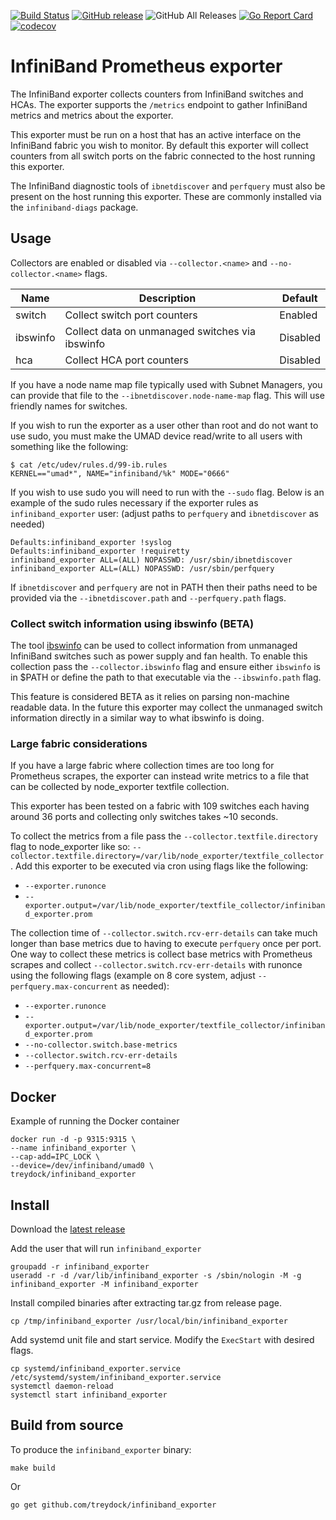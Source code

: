 [![Build Status](https://circleci.com/gh/treydock/infiniband_exporter/tree/master.svg?style=shield)](https://circleci.com/gh/treydock/infiniband_exporter)
[![GitHub release](https://img.shields.io/github/v/release/treydock/infiniband_exporter?include_prereleases&sort=semver)](https://github.com/treydock/infiniband_exporter/releases/latest)
![GitHub All Releases](https://img.shields.io/github/downloads/treydock/infiniband_exporter/total)
[![Go Report Card](https://goreportcard.com/badge/github.com/treydock/infiniband_exporter)](https://goreportcard.com/report/github.com/treydock/infiniband_exporter)
[![codecov](https://codecov.io/gh/treydock/infiniband_exporter/branch/master/graph/badge.svg)](https://codecov.io/gh/treydock/infiniband_exporter)

# InfiniBand Prometheus exporter

The InfiniBand exporter collects counters from InfiniBand switches and HCAs.
The exporter supports the `/metrics` endpoint to gather InfiniBand metrics and metrics about the exporter.

This exporter must be run on a host that has an active interface on the InfiniBand fabric you wish to monitor.
By default this exporter will collect counters from all switch ports on the fabric connected to the host running this exporter.

The InfiniBand diagnostic tools of `ibnetdiscover` and `perfquery` must also be present on the host running this exporter.
These are commonly installed via the `infiniband-diags` package.

## Usage

Collectors are enabled or disabled via `--collector.<name>` and `--no-collector.<name>` flags.

Name | Description | Default
-----|-------------|--------
switch | Collect switch port counters | Enabled
ibswinfo | Collect data on unmanaged switches via ibswinfo | Disabled
hca | Collect HCA port counters | Disabled

If you have a node name map file typically used with Subnet Managers, you can provide that file to the  `--ibnetdiscover.node-name-map` flag.  This will use friendly names for switches.


If you wish to run the exporter as a user other than root and do not want to use sudo, you must make the UMAD device read/write to all users with something like the following:

```
$ cat /etc/udev/rules.d/99-ib.rules 
KERNEL=="umad*", NAME="infiniband/%k" MODE="0666"
```

If you wish to use sudo you will need to run with the `--sudo` flag.  Below is an example of the sudo rules necessary if the exporter rules as `infiniband_exporter` user: (adjust paths to `perfquery` and `ibnetdiscover` as needed)

```
Defaults:infiniband_exporter !syslog
Defaults:infiniband_exporter !requiretty
infiniband_exporter ALL=(ALL) NOPASSWD: /usr/sbin/ibnetdiscover
infiniband_exporter ALL=(ALL) NOPASSWD: /usr/sbin/perfquery
```

If `ibnetdiscover` and `perfquery` are not in PATH then their paths need to be provided via the `--ibnetdiscover.path` and `--perfquery.path` flags.

### Collect switch information using ibswinfo (BETA)

The tool [ibswinfo](https://github.com/stanford-rc/ibswinfo) can be used to collect information from unmanaged InfiniBand switches such as power supply and fan health.  To enable this collection pass the `--collector.ibswinfo` flag and ensure either `ibswinfo` is in $PATH or define the path to that executable via the `--ibswinfo.path` flag.

This feature is considered BETA as it relies on parsing non-machine readable data.
In the future this exporter may collect the unmanaged switch information directly in a similar way to what ibswinfo is doing.

### Large fabric considerations

If you have a large fabric where collection times are too long for Prometheus scrapes, the exporter can instead write metrics to a file that can be collected by node_exporter textfile collection.

This exporter has been tested on a fabric with 109 switches each having around 36 ports and collecting only switches takes ~10 seconds.

To collect the metrics from a file pass the `--collector.textfile.directory` flag to node_exporter like so: `--collector.textfile.directory=/var/lib/node_exporter/textfile_collector`.  Add this exporter to be executed via cron using flags like the following:

* `--exporter.runonce`
* `--exporter.output=/var/lib/node_exporter/textfile_collector/infiniband_exporter.prom`

The collection time of `--collector.switch.rcv-err-details` can take much longer than base metrics due to having to execute `perfquery` once per port.
One way to collect these metrics is collect base metrics with Prometheus scrapes and collect `--collector.switch.rcv-err-details` with runonce using the following flags (example on 8 core system, adjust `--perfquery.max-concurrent` as needed):

* `--exporter.runonce`
* `--exporter.output=/var/lib/node_exporter/textfile_collector/infiniband_exporter.prom`
* `--no-collector.switch.base-metrics`
* `--collector.switch.rcv-err-details`
* `--perfquery.max-concurrent=8`

## Docker

Example of running the Docker container

```
docker run -d -p 9315:9315 \
--name infiniband_exporter \
--cap-add=IPC_LOCK \
--device=/dev/infiniband/umad0 \
treydock/infiniband_exporter
```

## Install

Download the [latest release](https://github.com/treydock/infiniband_exporter/releases)

Add the user that will run `infiniband_exporter`

```
groupadd -r infiniband_exporter
useradd -r -d /var/lib/infiniband_exporter -s /sbin/nologin -M -g infiniband_exporter -M infiniband_exporter
```

Install compiled binaries after extracting tar.gz from release page.

```
cp /tmp/infiniband_exporter /usr/local/bin/infiniband_exporter
```

Add systemd unit file and start service. Modify the `ExecStart` with desired flags.

```
cp systemd/infiniband_exporter.service /etc/systemd/system/infiniband_exporter.service
systemctl daemon-reload
systemctl start infiniband_exporter
```

## Build from source

To produce the `infiniband_exporter` binary:

```
make build
```

Or

```
go get github.com/treydock/infiniband_exporter
```
